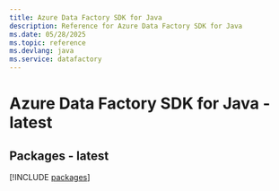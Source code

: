 ```yaml
---
title: Azure Data Factory SDK for Java
description: Reference for Azure Data Factory SDK for Java
ms.date: 05/28/2025
ms.topic: reference
ms.devlang: java
ms.service: datafactory
---
```

# Azure Data Factory SDK for Java - latest
## Packages - latest
[!INCLUDE [packages](data-factory-index.md)]